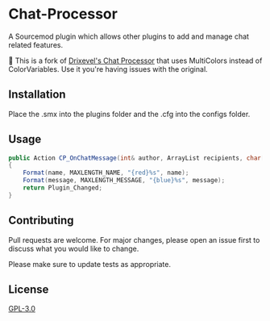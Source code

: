 # Chat-Processor

A Sourcemod plugin which allows other plugins to add and manage chat related features.

🍴 This is a fork of [Drixevel's Chat Processor](https://github.com/Drixevel-Archive/Chat-Processor) that uses MultiColors instead of ColorVariables. Use it you're having issues with the original.

## Installation

Place the .smx into the plugins folder and the .cfg into the configs folder.

## Usage

```C#
public Action CP_OnChatMessage(int& author, ArrayList recipients, char[] flagstring, char[] name, char[] message, bool& processcolors, bool& removecolors)
{
	Format(name, MAXLENGTH_NAME, "{red}%s", name);
	Format(message, MAXLENGTH_MESSAGE, "{blue}%s", message);
	return Plugin_Changed;
}
```

## Contributing
Pull requests are welcome. For major changes, please open an issue first to discuss what you would like to change.

Please make sure to update tests as appropriate.

## License
[GPL-3.0](https://github.com/Drixevel/Chat-Processor/blob/master/LICENSE.txt)
